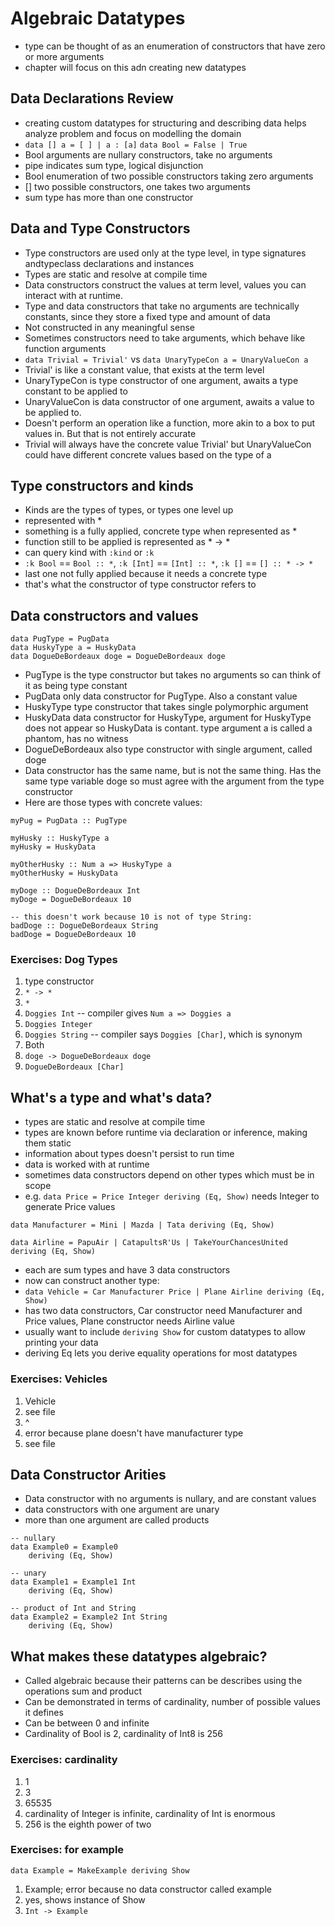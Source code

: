 # Algebraic Datatypes

* type can be thought of as an enumeration of constructors that have zero or more arguments
* chapter will focus on this adn creating new datatypes

## Data Declarations Review

* creating custom datatypes for structuring and describing data helps analyze problem and focus on modelling the domain
* `data [] a = [ ] | a : [a]` `data Bool = False | True`
* Bool arguments are nullary constructors, take no arguments
* pipe indicates sum type, logical disjunction
* Bool enumeration of two possible constructors taking zero arguments
* [] two possible constructors, one takes two arguments
* sum type has more than one constructor

## Data and Type Constructors

* Type constructors are used only at the type level, in type signatures andtypeclass declarations and instances
* Types are static and resolve at compile time
* Data constructors construct the values at term level, values you can interact with at runtime.
* Type and data constructors that take no arguments are technically constants, since they store a fixed type and amount of data
* Not constructed in any meaningful sense
* Sometimes constructors need to take arguments, which behave like function arguments
* `data Trivial = Trivial'` vs `data UnaryTypeCon a = UnaryValueCon a`
* Trivial' is like a constant value, that exists at the term level
* UnaryTypeCon is type constructor of one argument, awaits a type constant to be applied to
* UnaryValueCon is data constructor of one argument, awaits a value to be applied to. 
* Doesn't perform an operation like a function, more akin to a box to put values in. But that is not entirely accurate
* Trivial will always have the concrete value Trivial' but UnaryValueCon could have different concrete values based on the type of a

## Type constructors and kinds

* Kinds are the types of types, or types one level up
* represented with *
* something is a fully applied, concrete type when represented as *
* function still to be applied is represented as * -> *
* can query kind with `:kind` or `:k`
* `:k Bool` == `Bool :: *`, `:k [Int]` == `[Int] :: *`, `:k []` == `[] :: * -> *`
* last one not fully applied because it needs a concrete type
* that's what the constructor of type constructor refers to

## Data constructors and values

```
data PugType = PugData
data HuskyType a = HuskyData
data DogueDeBordeaux doge = DogueDeBordeaux doge
```

* PugType is the type constructor but takes no arguments so can think of it as being type constant
* PugData only data constructor for PugType. Also a constant value 
* HuskyType type constructor that takes single polymorphic argument
* HuskyData data constructor for HuskyType, argument for HuskyType does not appear so HuskyData is contant. type argument a is called a phantom, has no witness
* DogueDeBordeaux also type constructor with single argument, called doge
* Data constructor has the same name, but is not the same thing. Has the same type variable doge so must agree with the argument from the type constructor
* Here are those types with concrete values:

```
myPug = PugData :: PugType

myHusky :: HuskyType a
myHusky = HuskyData

myOtherHusky :: Num a => HuskyType a
myOtherHusky = HuskyData

myDoge :: DogueDeBordeaux Int
myDoge = DogueDeBordeaux 10

-- this doesn't work because 10 is not of type String:
badDoge :: DogueDeBordeaux String
badDoge = DogueDeBordeaux 10
```

### Exercises: Dog Types

1. type constructor
2. `* -> *`
3. `*`
4. `Doggies Int` -- compiler gives `Num a => Doggies a`
5. `Doggies Integer`
6. `Doggies String` -- compiler says `Doggies [Char]`, which is synonym
7. Both
8. `doge -> DogueDeBordeaux doge`
9. `DogueDeBordeaux [Char]`

## What's a type and what's data?

* types are static and resolve at compile time
* types are known before runtime via declaration or inference, making them static
* information about types doesn't persist to run time
* data is worked with at runtime
* sometimes data constructors depend on other types which must be in scope
* e.g. `data Price = Price Integer deriving (Eq, Show)` needs Integer to generate Price values


```
data Manufacturer = Mini | Mazda | Tata deriving (Eq, Show)

data Airline = PapuAir | CatapultsR'Us | TakeYourChancesUnited deriving (Eq, Show)
```

* each are sum types and have 3 data constructors
* now can construct another type:
* `data Vehicle = Car Manufacturer Price | Plane Airline deriving (Eq, Show)`
* has two data constructors, Car constructor need Manufacturer and Price values, Plane constructor needs Airline value
* usually want to include `deriving Show` for custom datatypes to allow printing your data
* deriving Eq lets you derive equality operations for most datatypes

### Exercises: Vehicles

1. Vehicle
2. see file
3. ^
4. error because plane doesn't have manufacturer type
5. see file

## Data Constructor Arities

* Data constructor with no arguments is nullary, and are constant values
* data constructors with one argument are unary
* more than one argument are called products

```
-- nullary
data Example0 = Example0
    deriving (Eq, Show)

-- unary
data Example1 = Example1 Int
    deriving (Eq, Show)

-- product of Int and String
data Example2 = Example2 Int String
    deriving (Eq, Show)
```

## What makes these datatypes algebraic?

* Called algebraic because their patterns can be describes using the operations sum and product
* Can be demonstrated in terms of cardinality, number of possible values it defines
* Can be between 0 and infinite
* Cardinality of Bool is 2, cardinality of Int8 is 256

### Exercises: cardinality

1. 1
2. 3
3. 65535
4. cardinality of Integer is infinite, cardinality of Int is enormous
5. 256 is the eighth power of two

### Exercises: for example

`data Example = MakeExample deriving Show`

1. Example; error because no data constructor called example
2. yes, shows instance of Show
3. `Int -> Example`



